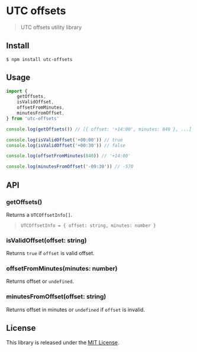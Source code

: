 # UTC offsets

> UTC offsets utility library

## Install

```
$ npm install utc-offsets
```

## Usage

```js
import {
    getOffsets,
    isValidOffset,
    offsetFromMinutes,
    minutesFromOffset,
} from 'utc-offsets'

console.log(getOffsets()) // [{ offset: '+14:00', minutes: 840 }, ...]

console.log(isValidOffset('+00:00')) // true
console.log(isValidOffset('+00:30')) // false

console.log(offsetFromMinutes(840)) // '+14:00'

console.log(minutesFromOffset('-09:30')) // -570
```

## API

### getOffsets()

Returns a `UTCOffsetInfo[]`.
> `UTCOffsetInfo = { offset: string, minutes: number }`

### isValidOffset(offset: string)

Returns `true` if `offset` is valid offset.

### offsetFromMinutes(minutes: number)

Returns offset or `undefined`.

### minutesFromOffset(offset: string)

Returns offset in minutes or `undefined` if `offset` is invalid.

## License
This library is released under the [MIT License](http://opensource.org/licenses/MIT).
